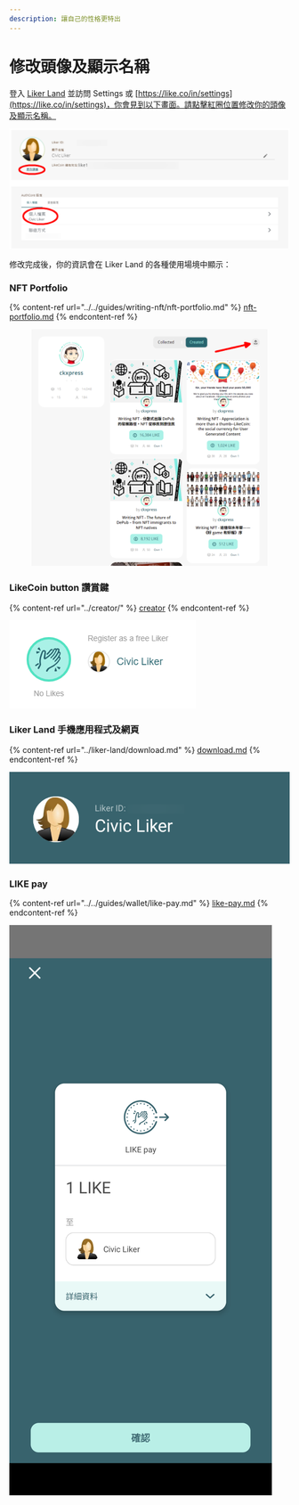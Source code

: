```yaml
---
description: 讓自己的性格更特出
---
```


# 修改頭像及顯示名稱



登入 [Liker Land](https://liker.land/) 並訪問 Settings 或 [https://like.co/in/settings](https://like.co/in/settings)，你會見到以下畫面。請點擊紅圈位置修改你的頭像及顯示名稱。

![](<../../.gitbook/assets/Settings 01.png>)

修改完成後，你的資訊會在 Liker Land 的各種使用場境中顯示：

### NFT Portfolio

{% content-ref url="../../guides/writing-nft/nft-portfolio.md" %}
[nft-portfolio.md](../../guides/writing-nft/nft-portfolio.md)
{% endcontent-ref %}

<figure><img src="../../.gitbook/assets/NFT Portfolio.png" alt=""><figcaption></figcaption></figure>

### LikeCoin button 讚賞鍵

{% content-ref url="../creator/" %}
[creator](../creator/)
{% endcontent-ref %}

![](<../../.gitbook/assets/Settings 02.png>)

### Liker Land 手機應用程式及網頁

{% content-ref url="../liker-land/download.md" %}
[download.md](../liker-land/download.md)
{% endcontent-ref %}

![](<../../.gitbook/assets/Settings 03.png>)

### LIKE pay

{% content-ref url="../../guides/wallet/like-pay.md" %}
[like-pay.md](../../guides/wallet/like-pay.md)
{% endcontent-ref %}

![](<../../.gitbook/assets/Settings 04.png>)
